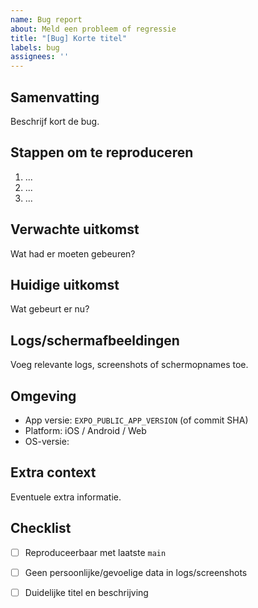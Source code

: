 ```yaml
---
name: Bug report
about: Meld een probleem of regressie
title: "[Bug] Korte titel"
labels: bug
assignees: ''
---
```


## Samenvatting
Beschrijf kort de bug.

## Stappen om te reproduceren
1. ...
2. ...
3. ...

## Verwachte uitkomst
Wat had er moeten gebeuren?

## Huidige uitkomst
Wat gebeurt er nu?

## Logs/schermafbeeldingen
Voeg relevante logs, screenshots of schermopnames toe.

## Omgeving
- App versie: `EXPO_PUBLIC_APP_VERSION` (of commit SHA)
- Platform: iOS / Android / Web
- OS-versie: 

## Extra context
Eventuele extra informatie.

## Checklist
- [ ] Reproduceerbaar met laatste `main`
- [ ] Geen persoonlijke/gevoelige data in logs/screenshots
- [ ] Duidelijke titel en beschrijving

